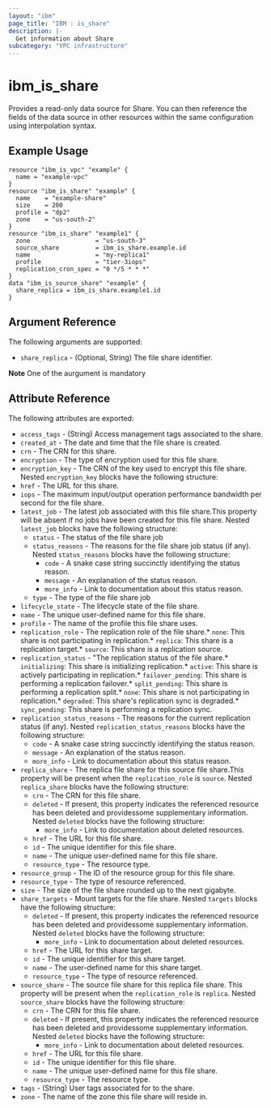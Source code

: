 ```yaml
---
layout: "ibm"
page_title: "IBM : is_share"
description: |-
  Get information about Share
subcategory: "VPC infrastructure"
---
```


# ibm\_is_share

Provides a read-only data source for Share. You can then reference the fields of the data source in other resources within the same configuration using interpolation syntax.

## Example Usage

```hcl
resource "ibm_is_vpc" "example" {
  name = "example-vpc"
}
resource "ibm_is_share" "example" {
  name    = "example-share"
  size    = 200
  profile = "dp2"
  zone    = "us-south-2"
}
resource "ibm_is_share" "example1" {
  zone                  = "us-south-3"
  source_share          = ibm_is_share.example.id
  name                  = "my-replica1"
  profile               = "tier-3iops"
  replication_cron_spec = "0 */5 * * *"
}
data "ibm_is_source_share" "example" {
  share_replica = ibm_is_share.example1.id
}
```

## Argument Reference

The following arguments are supported:

- `share_replica` - (Optional, String) The file share identifier.

**Note** One of the aurgument is mandatory

## Attribute Reference

The following attributes are exported:

- `access_tags`  - (String) Access management tags associated to the share.
- `created_at` - The date and time that the file share is created.
- `crn` - The CRN for this share.
- `encryption` - The type of encryption used for this file share.
- `encryption_key` - The CRN of the key used to encrypt this file share. Nested `encryption_key` blocks have the following structure:
- `href` - The URL for this share.
- `iops` - The maximum input/output operation performance bandwidth per second for the file share.
- `latest_job` - The latest job associated with this file share.This property will be absent if no jobs have been created for this file share. Nested `latest_job` blocks have the following structure:
  - `status` - The status of the file share job
  - `status_reasons` - The reasons for the file share job status (if any). Nested `status_reasons` blocks have the following structure:
    - `code` - A snake case string succinctly identifying the status reason.
    - `message` - An explanation of the status reason.
    - `more_info` - Link to documentation about this status reason.
  - `type` - The type of the file share job
- `lifecycle_state` - The lifecycle state of the file share.
- `name` - The unique user-defined name for this file share.
- `profile` - The name of the profile this file share uses.
- `replication_role`  - The replication role of the file share.* `none`: This share is not participating in replication.* `replica`: This share is a replication target.* `source`: This share is a replication source.
- `replication_status` - "The replication status of the file share.* `initializing`: This share is initializing replication.* `active`: This share is actively participating in replication.* `failover_pending`: This share is performing a replication failover.* `split_pending`: This share is performing a replication split.* `none`: This share is not participating in replication.* `degraded`: This share's replication sync is degraded.* `sync_pending`: This share is performing a replication sync.
- `replication_status_reasons` - The reasons for the current replication status (if any). Nested `replication_status_reasons` blocks have the following structure:
  - `code` - A snake case string succinctly identifying the status reason.
  - `message` - An explanation of the status reason.
  - `more_info` - Link to documentation about this status reason. 
- `replica_share` - The replica file share for this source file share.This property will be present when the `replication_role` is `source`. Nested `replica_share` blocks have the following structure:
  - `crn` - The CRN for this file share.
  - `deleted` - If present, this property indicates the referenced resource has been deleted and providessome supplementary information. Nested `deleted` blocks have the following structure:
    - `more_info` - Link to documentation about deleted resources.
  - `href` - The URL for this file share.
  - `id` - The unique identifier for this file share.
  - `name` - The unique user-defined name for this file share.
  - `resource_type` - The resource type.
- `resource_group` - The ID of the resource group for this file share.
- `resource_type` - The type of resource referenced.
- `size` - The size of the file share rounded up to the next gigabyte.
- `share_targets` - Mount targets for the file share. Nested `targets` blocks have the following structure:
	- `deleted` - If present, this property indicates the referenced resource has been deleted and providessome supplementary information. Nested `deleted` blocks have the following structure:
		- `more_info` - Link to documentation about deleted resources.
	- `href` - The URL for this share target.
	- `id` - The unique identifier for this share target.
	- `name` - The user-defined name for this share target.
	- `resource_type` - The type of resource referenced.
- `source_share` - The source file share for this replica file share. This property will be present when the `replication_role` is `replica`. Nested `source_share` blocks have the following structure:
  - `crn` - The CRN for this file share.
  - `deleted` - If present, this property indicates the referenced resource has been deleted and providessome supplementary information. Nested `deleted` blocks have the following structure:
    - `more_info` - Link to documentation about deleted resources.
  - `href` - The URL for this file share.
  - `id` - The unique identifier for this file share.
  - `name` - The unique user-defined name for this file share.
  - `resource_type` - The resource type.
- `tags`  - (String) User tags associated for to the share.
- `zone` - The name of the zone this file share will reside in.

